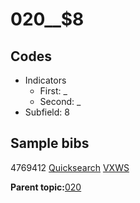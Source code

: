 # 020\_\_$8

## Codes

-   Indicators
    -   First: \_
    -   Second: \_
-   Subfield: 8

## Sample bibs

4769412 [Quicksearch](https://search.library.yale.edu/catalog/4769412) [VXWS](http://prodorbis.library.yale.edu:7014/vxws/GetHoldingsService?bibId=4769412)

**Parent topic:**[020](../../tags/020/020.md)

